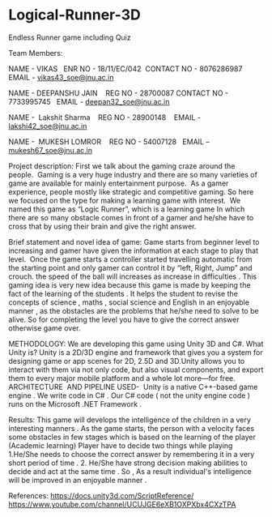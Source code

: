 # Logical-Runner-3D
Endless Runner game including Quiz

Team Members:

NAME - VIKAS  
ENR NO - 18/11/EC/042 
CONTACT NO - 8076286987 
EMAIL - vikas43_soe@jnu.ac.in

NAME - DEEPANSHU JAIN   
REG NO - 28700087
CONTACT NO -  7733995745  
EMAIL - deepan32_soe@jnu.ac.in

NAME -  Lakshit Sharma   
REG NO - 28900148   
EMAIL - lakshi42_soe@jnu.ac.in

NAME -  MUKESH LOMROR   
REG NO - 54007128  
EMAIL – mukesh67_soe@jnu.ac.in



Project description:
First we talk about the gaming craze around the people. 
Gaming is a very huge industry and there are so many varieties of game are available for mainly entertainment purpose. 
As a gamer experience, people mostly like strategic and competitive gaming. So here we focused on the type for making a learning game with interest.  We named this game as “Logic Runner”, which is a learning game In which there are so many obstacle comes in front of a gamer and he/she have to cross that by using their brain and give the right answer. 



Brief statement and novel idea of game:
Game starts from beginner level to increasing and gamer have given the information at each stage to play that level.  Once the game starts a controller started travelling automatic from the starting point and only gamer can control it by “left, Right, Jump” and crouch.
the speed of the ball will increases as increase in difficulties . This gaming idea is very new idea because this game is made by keeping the fact of the learning of the students . It helps the student to revise the concepts of science , maths , social science and English in an enjoyable manner , as the obstacles are the problems that he/she need to solve to be alive.
So for completing the level you have to give the correct answer otherwise game over. 



METHODOLOGY:
We are developing this game using Unity 3D and C#.
What Unity is?
Unity is a 2D/3D engine and framework that gives you a system for designing game or app scenes for 2D, 2.5D and 3D.Unity allows you to interact with them via not only code, but also visual components, and export them to every major mobile platform and a whole lot more—for free.
ARCHITECTURE  AND PIPELINE USED- 
Unity is a native C++-based game engine . We write code in C# . Our C# code ( not the unity engine code ) runs on the Microsoft .NET Framework .




Results:
This game will develops the intelligence of the children in a very interesting manners . As the game starts, the person with a velocity faces some obstacles in few stages which is based on the learning of the player (Academic learning)
Player have to decide two things while playing  
1.He/She needs to choose the correct answer by remembering it in a very short period of time .
2. He/She have strong decision making abilities to decide and act at the same time .
So , As a result individual's intelligence will be improved in an enjoyable manner .




References:
https://docs.unity3d.com/ScriptReference/
https://www.youtube.com/channel/UCUJGE6eXB1OXPXbx4CXzTPA




